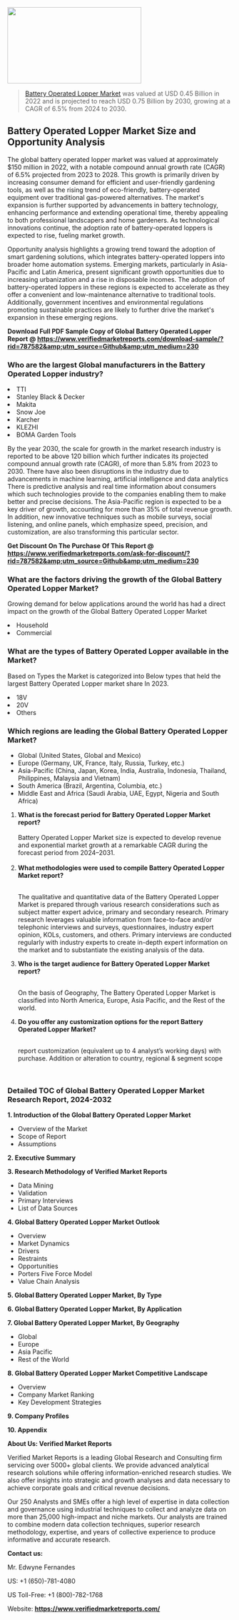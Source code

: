 <img src="https://ffe5etoiles.com/wp-content/uploads/2024/12/MST1-300x171.png" alt="" width="300" height="171" class="alignnone size-medium wp-image-20088" /><blockquote><p><p><a href="https://www.verifiedmarketreports.com/download-sample/?rid=787582&utm_source=Github&utm_medium=230" target="_blank">Battery Operated Lopper Market</a> was valued at USD 0.45 Billion in 2022 and is projected to reach USD 0.75 Billion by 2030, growing at a CAGR of 6.5% from 2024 to 2030.</p></blockquote><p><h2>Battery Operated Lopper Market Size and Opportunity Analysis</h2><p>The global battery operated lopper market was valued at approximately $150 million in 2022, with a notable compound annual growth rate (CAGR) of 6.5% projected from 2023 to 2028. This growth is primarily driven by increasing consumer demand for efficient and user-friendly gardening tools, as well as the rising trend of eco-friendly, battery-operated equipment over traditional gas-powered alternatives. The market's expansion is further supported by advancements in battery technology, enhancing performance and extending operational time, thereby appealing to both professional landscapers and home gardeners. As technological innovations continue, the adoption rate of battery-operated loppers is expected to rise, fueling market growth.</p><p>Opportunity analysis highlights a growing trend toward the adoption of smart gardening solutions, which integrates battery-operated loppers into broader home automation systems. Emerging markets, particularly in Asia-Pacific and Latin America, present significant growth opportunities due to increasing urbanization and a rise in disposable incomes. The adoption of battery-operated loppers in these regions is expected to accelerate as they offer a convenient and low-maintenance alternative to traditional tools. Additionally, government incentives and environmental regulations promoting sustainable practices are likely to further drive the market's expansion in these emerging regions.</p></p><p class=""><strong>Download Full PDF Sample Copy of Global Battery Operated Lopper Report @ <a href="https://www.verifiedmarketreports.com/download-sample/?rid=787582&amp;utm_source=Github&amp;utm_medium=230" target="_blank">https://www.verifiedmarketreports.com/download-sample/?rid=787582&amp;utm_source=Github&amp;utm_medium=230</a></strong></p><h3 id="" class="">Who are the largest Global manufacturers in the Battery Operated Lopper industry?</h3><p><li>TTI</li><li> Stanley Black & Decker</li><li> Makita</li><li> Snow Joe</li><li> Karcher</li><li> KLEZHI</li><li> BOMA Garden Tools</li></p><div class=""><div class="" dir="" data-message-author-role="" data-message-id="" data-message-model-slug=""><div class=""><div class=""><div class=""><div class="" dir="" data-message-author-role="" data-message-id="" data-message-model-slug=""><div class=""><div class=""><p>By the year 2030, the scale for growth in the market research industry is reported to be above 120 billion which further indicates its projected compound annual growth rate (CAGR), of more than 5.8% from 2023 to 2030. There have also been disruptions in the industry due to advancements in machine learning, artificial intelligence and data analytics There is predictive analysis and real time information about consumers which such technologies provide to the companies enabling them to make better and precise decisions. The Asia-Pacific region is expected to be a key driver of growth, accounting for more than 35% of total revenue growth. In addition, new innovative techniques such as mobile surveys, social listening, and online panels, which emphasize speed, precision, and customization, are also transforming this particular sector.</p><p><strong>Get Discount On The Purchase Of This Report @&nbsp; <a href="https://www.verifiedmarketreports.com/ask-for-discount/?rid=787582&amp;utm_source=Github&amp;utm_medium=230" target="_blank">https://www.verifiedmarketreports.com/ask-for-discount/?rid=787582&amp;utm_source=Github&amp;utm_medium=230</a></strong></p></div></div></div></div></div></div></div></div><h3 id="" class="">What are the factors driving the growth of the Global Battery Operated Lopper Market?</h3><p id="" class="">Growing demand for below applications around the world has had a direct impact on the growth of the Global Battery Operated Lopper Market</p><p id="" class=""><li>Household</li><li> Commercial</li></p><h3 id="" class="">What are the types of Battery Operated Lopper available in the Market?</h3><p id="" class="">Based on Types the Market is categorized into Below types that held the largest Battery Operated Lopper market share In 2023.</p><p id="" class=""><li>18V</li><li> 20V</li><li> Others</li></p><h3 id="" class="">Which regions are leading the Global Battery Operated Lopper Market?</h3><ul><li>Global (United States, Global and Mexico)</li><li>Europe (Germany, UK, France, Italy, Russia, Turkey, etc.)</li><li>Asia-Pacific (China, Japan, Korea, India, Australia, Indonesia, Thailand, Philippines, Malaysia and Vietnam)</li><li>South America (Brazil, Argentina, Columbia, etc.)</li><li>Middle East and Africa (Saudi Arabia, UAE, Egypt, Nigeria and South Africa)</li></ul><p><ol><li><strong>What is the forecast period for Battery Operated Lopper Market report?<br /></strong><br /><span data-sheets-root="1" data-sheets-value="{&quot;1&quot;:2,&quot;2&quot;:&quot;XXXX size is expected to develop revenue and exponential market growth at a remarkable CAGR during the forecast period from 2024&ndash;2030.&quot;}" data-sheets-userformat="{&quot;2&quot;:12674,&quot;4&quot;:{&quot;1&quot;:2,&quot;2&quot;:16776960},&quot;10&quot;:2,&quot;11&quot;:0,&quot;15&quot;:&quot;Arial&quot;,&quot;16&quot;:12}">Battery Operated Lopper Market size is expected to develop revenue and exponential market growth at a remarkable CAGR during the forecast period from 2024&ndash;2031.</span><br /><br /></li><li><strong>What methodologies were used to compile Battery Operated Lopper Market report?<br /><br /></strong><p>The qualitative and quantitative data of the&nbsp;Battery Operated Lopper Market is prepared through various research considerations such as subject matter expert advice, primary and secondary research. Primary research leverages valuable information from face-to-face and/or telephonic interviews and surveys, questionnaires, industry expert opinion, KOLs, customers, and others. Primary interviews are conducted regularly with industry experts to create in-depth expert information on the market and to substantiate the existing analysis of the data.&nbsp;</p></li><li><strong>Who is the target audience for Battery Operated Lopper Market report?<br /><br /></strong><p>On the basis of Geography, The&nbsp;Battery Operated Lopper Market is classified into North America, Europe, Asia Pacific, and the Rest of the world.</p></li><li><strong>Do you offer any customization options for the report Battery Operated Lopper Market?<br /><br /></strong><p>report customization (equivalent up to 4 analyst&rsquo;s working days) with purchase. Addition or alteration to country, regional &amp; segment scope</p><p>&nbsp;</p></li></ol></p><h3 id="" class="">Detailed TOC of Global Battery Operated Lopper Market Research Report, 2024-2032</h3><p id="" class=""><strong>1. Introduction of the Global Battery Operated Lopper Market</strong></p><ul><li>Overview of the Market</li><li>Scope of Report</li><li>Assumptions</li></ul><p id="" class=""><strong>2. Executive Summary</strong></p><p id="" class=""><strong>3. Research Methodology of&nbsp;Verified Market Reports</strong></p><ul><li>Data Mining</li><li>Validation</li><li>Primary Interviews</li><li>List of Data Sources</li></ul><p id="" class=""><strong>4. Global Battery Operated Lopper Market Outlook</strong></p><ul><li>Overview</li><li>Market Dynamics</li><li>Drivers</li><li>Restraints</li><li>Opportunities</li><li>Porters Five Force Model</li><li>Value Chain Analysis</li></ul><p id="" class=""><strong>5. Global Battery Operated Lopper Market, By&nbsp;Type</strong></p><p id="" class=""><strong>6. Global Battery Operated Lopper Market, By Application</strong></p><p id="" class=""><strong>7. Global Battery Operated Lopper Market, By Geography</strong></p><ul><li>Global</li><li>Europe</li><li>Asia Pacific</li><li>Rest of the World</li></ul><p id="" class=""><strong>8. Global Battery Operated Lopper Market Competitive Landscape</strong></p><ul><li>Overview</li><li>Company Market Ranking</li><li>Key Development Strategies</li></ul><p id="" class=""><strong>9. Company Profiles</strong></p><p id="" class=""><strong>10. Appendix</strong></p><p id="" class=""><strong>About Us: Verified Market Reports</strong></p><p id="" class="">Verified Market Reports is a leading Global Research and Consulting firm servicing over 5000+ global clients. We provide advanced analytical research solutions while offering information-enriched research studies. We also offer insights into strategic and growth analyses and data necessary to achieve corporate goals and critical revenue decisions.</p><p id="" class="">Our 250 Analysts and SMEs offer a high level of expertise in data collection and governance using industrial techniques to collect and analyze data on more than 25,000 high-impact and niche markets. Our analysts are trained to combine modern data collection techniques, superior research methodology, expertise, and years of collective experience to produce informative and accurate research.</p><p id="" class=""><strong>Contact us:</strong></p><p id="" class="">Mr. Edwyne Fernandes</p><p id="" class="">US: +1 (650)-781-4080</p><p id="" class="">US Toll-Free: +1 (800)-782-1768</p><p id="" class="">Website: <a target="" data-test-app-aware-link=""><strong>https://www.verifiedmarketreports.com/</strong></a></p>
